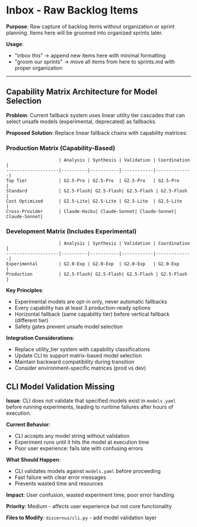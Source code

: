 # Inbox - Raw Backlog Items

**Purpose**: Raw capture of backlog items without organization or sprint planning. Items here will be groomed into organized sprints later.

**Usage**:

- "inbox this" → append new items here with minimal formatting
- "groom our sprints" → move all items from here to sprints.md with proper organization

---

## Capability Matrix Architecture for Model Selection

**Problem**: Current fallback system uses linear utility tier cascades that can select unsafe models (experimental, deprecated) as fallbacks.

**Proposed Solution**: Replace linear fallback chains with capability matrices:

### Production Matrix (Capability-Based)
```
                    | Analysis | Synthesis | Validation | Coordination |
--------------------|----------|-----------|------------|--------------|
Top Tier            | G2.5-Pro | G2.5-Pro  | G2.5-Pro   | G2.5-Pro     |
Standard            | G2.5-Flash| G2.5-Flash| G2.5-Flash | G2.5-Flash   |
Cost Optimized      | G2.5-Lite| G2.5-Lite | G2.5-Lite  | G2.5-Lite    |
Cross-Provider      | Claude-Haiku| Claude-Sonnet| Claude-Sonnet| Claude-Sonnet|
```

### Development Matrix (Includes Experimental)
```
                    | Analysis | Synthesis | Validation | Coordination |
--------------------|----------|-----------|------------|--------------|
Experimental        | G2.0-Exp | G2.0-Exp  | G2.0-Exp   | G2.0-Exp     |
Production          | G2.5-Flash| G2.5-Flash| G2.5-Flash | G2.5-Flash   |
```

**Key Principles**:
- Experimental models are opt-in only, never automatic fallbacks
- Every capability has at least 3 production-ready options
- Horizontal fallback (same capability tier) before vertical fallback (different tier)
- Safety gates prevent unsafe model selection

**Integration Considerations**:
- Replace utility_tier system with capability classifications
- Update CLI to support matrix-based model selection
- Maintain backward compatibility during transition
- Consider environment-specific matrices (prod vs dev)

## CLI Model Validation Missing

**Issue**: CLI does not validate that specified models exist in `models.yaml` before running experiments, leading to runtime failures after hours of execution.

**Current Behavior**: 
- CLI accepts any model string without validation
- Experiment runs until it hits the model at execution time
- Poor user experience: fails late with confusing errors

**What Should Happen**:
- CLI validates models against `models.yaml` before proceeding
- Fast failure with clear error messages
- Prevents wasted time and resources

**Impact**: User confusion, wasted experiment time, poor error handling

**Priority**: Medium - affects user experience but not core functionality

**Files to Modify**: `discernus/cli.py` - add model validation layer

